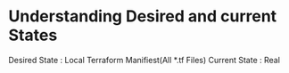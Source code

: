# Understanding Desired and current States
Desired State :  Local Terraform Manifiest(All *.tf Files)
Current State :  Real 
